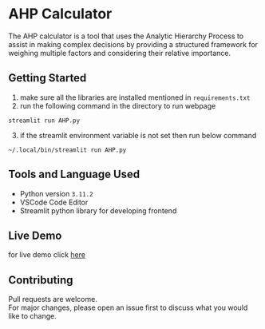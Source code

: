 # AHP Calculator

The AHP calculator is a tool that uses the Analytic Hierarchy Process to assist in making complex decisions by providing a structured framework for weighing multiple factors and considering their relative importance.
 
## Getting Started
1) make sure all the libraries are installed mentioned in `requirements.txt`
2) run the following command in the directory to run webpage
``` 
streamlit run AHP.py 
```
3) if the streamlit environment variable is not set then run below command
```
~/.local/bin/streamlit run AHP.py
```

## Tools and Language Used
- Python version `3.11.2`
- VSCode Code Editor
- Streamlit python library for developing frontend

## Live Demo
for live demo click [here](https://devarshukani-mcdm-calculator-ahp-90vce3.streamlit.app/)

## Contributing
Pull requests are welcome. <br>
For major changes, please open an issue first to discuss what you would like to change.
